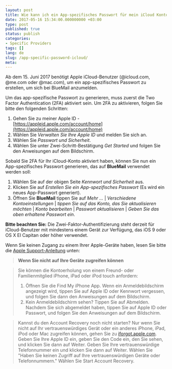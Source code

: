 ```yaml
---
layout: post
title: Wie kann ich ein App-spezifisches Passwort für mein iCloud Konto aktivieren?
date: 2017-05-16 15:34:00.000000000 +03:00
type: post
published: true
status: publish
categories:
- Specific Providers
tags: []
lang: de
slug: /app-specific-password-icloud/
meta:
---
```


Ab dem 15. Juni 2017 benötigt Apple iCloud-Benutzer (@icloud.com, @me.com oder @mac.com), um ein app-spezifisches Passwort zu erstellen, um sich bei BlueMail anzumelden.

Um das app-spezifische Passwort zu generieren, muss zuerst die Two Factor Authentication (2FA) aktiviert sein. Um 2FA zu aktivieren, folgen Sie bitte den folgenden Schritten:

1. Gehen Sie zu meiner Apple ID - [https://appleid.apple.com/account/home](https://appleid.apple.com/account/home)
2. Wählen Sie *Verwalten Sie Ihre Apple ID* und melden Sie sich an.
3. Wählen Sie *Passwort und Sicherheit*.
4. Wählen Sie unter Zwei-Schritt-Bestätigung *Get Started* und folgen Sie den Anweisungen auf dem Bildschirm.

Sobald Sie 2FA für Ihr iCloud-Konto aktiviert haben, können Sie nun ein App-spezifisches Passwort generieren, das auf **BlueMail** verwendet werden soll:
1. Wählen Sie auf der obigen Seite *Kennwort und Sicherheit* aus.
2. Klicken Sie auf *Erstellen Sie ein App-spezifisches Passwort* (Es wird ein neues App-Passwort generiert).
3. Öffnen Sie **BlueMail** tippen Sie auf *Mehr ...* \| *Verschiedene Kontoeinstellungen* \| *tippen Sie auf das Konto, das Sie aktualisieren möchten* \| *Konto bearbeiten* \| *Passwort aktualisieren* \| *Geben Sie das oben erhaltene Passwort ein*.

**Bitte beachten Sie:** Die Zwei-Faktor-Authentifizierung steht derzeit für iCloud-Benutzer mit mindestens einem Gerät zur Verfügung, das iOS 9 oder OS X El Capitan oder höher verwendet.

Wenn Sie keinen Zugang zu einem Ihrer Apple-Geräte haben, lesen Sie bitte die [Apple Support-Anleitung](https://support.apple.com/en-US/HT204921) unten:

> **Wenn Sie nicht auf Ihre Geräte zugreifen können**

> Sie können die Kontoerholung von einem Freund- oder Familienmitglied iPhone, iPad oder iPod touch anfordern:
> 1. Öffnen Sie die Find My iPhone App. Wenn ein Anmeldebildschirm angezeigt wird, tippen Sie auf Apple ID oder Kennwort vergessen, und folgen Sie dann den Anweisungen auf dem Bildschirm.
> 2. Kein Anmeldebildschirm sehen? Tippen Sie auf Abmelden. Nachdem Sie sich abgemeldet haben, tippen Sie auf Apple ID oder Passwort, und folgen Sie den Anweisungen auf dem Bildschirm.

> Kannst du den Account Recovery noch nicht starten? Nur wenn Sie nicht auf Ihr vertrauenswürdiges Gerät oder ein anderes iPhone, iPad, iPod oder Mac zugreifen können, gehen Sie zu [iforgot.apple.com](http://iforgot.apple.com). Geben Sie Ihre Apple ID ein, geben Sie den Code ein, den Sie sehen, und klicken Sie dann auf Weiter. Geben Sie Ihre vertrauenswürdige Telefonnummer ein und klicken Sie dann auf Weiter. Wählen Sie "Haben Sie keinen Zugriff auf Ihre vertrauenswürdigen Geräte oder Telefonnummern." Wählen Sie Start Account Recovery.
